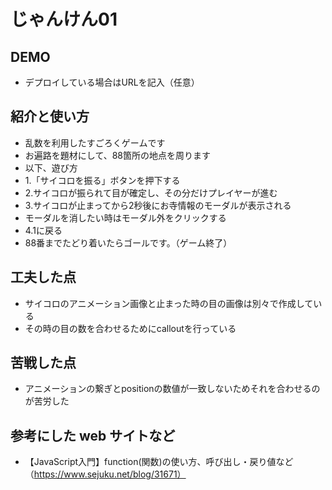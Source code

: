 # じゃんけん01

## DEMO

  - デプロイしている場合はURLを記入（任意）

## 紹介と使い方

  - 乱数を利用したすごろくゲームです
  - お遍路を題材にして、88箇所の地点を周ります
  - 以下、遊び方
  - 1.「サイコロを振る」ボタンを押下する
  - 2.サイコロが振られて目が確定し、その分だけプレイヤーが進む
  - 3.サイコロが止まってから2秒後にお寺情報のモーダルが表示される
  - モーダルを消したい時はモーダル外をクリックする
  - 4.1に戻る
  - 88番までたどり着いたらゴールです。（ゲーム終了）

## 工夫した点

  - サイコロのアニメーション画像と止まった時の目の画像は別々で作成している
  - その時の目の数を合わせるためにcalloutを行っている


## 苦戦した点

  - アニメーションの繋ぎとpositionの数値が一致しないためそれを合わせるのが苦労した

## 参考にした web サイトなど

  - 【JavaScript入門】function(関数)の使い方、呼び出し・戻り値など（https://www.sejuku.net/blog/31671）
